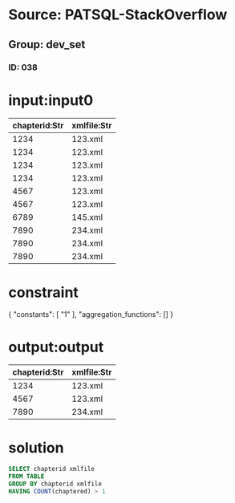 # Source: PATSQL-StackOverflow
## Group: dev_set
### ID: 038

# input:input0

| chapterid:Str | xmlfile:Str |
|---|---|
| 1234 | 123.xml |
| 1234 | 123.xml |
| 1234 | 123.xml |
| 1234 | 123.xml |
| 4567 | 123.xml |
| 4567 | 123.xml |
| 6789 | 145.xml |
| 7890 | 234.xml |
| 7890 | 234.xml |
| 7890 | 234.xml |

# constraint

{
  "constants": [
    "1"
  ],
  "aggregation_functions": []
}

# output:output

| chapterid:Str | xmlfile:Str |
|---|---|
| 1234 | 123.xml |
| 4567 | 123.xml |
| 7890 | 234.xml |

# solution

```sql
SELECT chapterid xmlfile
FROM TABLE 
GROUP BY chapterid xmlfile
HAVING COUNT(chaptered) > 1
```
